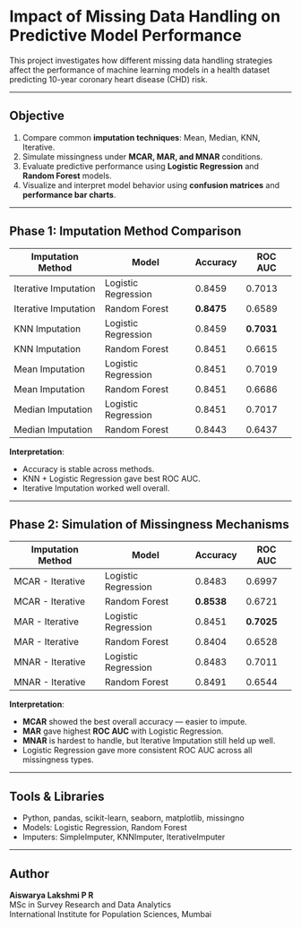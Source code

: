 # Impact of Missing Data Handling on Predictive Model Performance

This project investigates how different missing data handling strategies affect the performance of machine learning models in a health dataset predicting 10-year coronary heart disease (CHD) risk.

---

## Objective

1. Compare common **imputation techniques**: Mean, Median, KNN, Iterative.
2. Simulate missingness under **MCAR, MAR, and MNAR** conditions.
3. Evaluate predictive performance using **Logistic Regression** and **Random Forest** models.
4. Visualize and interpret model behavior using **confusion matrices** and **performance bar charts**.

---

## Phase 1: Imputation Method Comparison

| Imputation Method      | Model               | Accuracy | ROC AUC |
|------------------------|---------------------|----------|---------|
| Iterative Imputation   | Logistic Regression | 0.8459   | 0.7013  |
| Iterative Imputation   | Random Forest       | **0.8475** | 0.6589  |
| KNN Imputation         | Logistic Regression | 0.8459   | **0.7031** |
| KNN Imputation         | Random Forest       | 0.8451   | 0.6615  |
| Mean Imputation        | Logistic Regression | 0.8451   | 0.7019  |
| Mean Imputation        | Random Forest       | 0.8451   | 0.6686  |
| Median Imputation      | Logistic Regression | 0.8451   | 0.7017  |
| Median Imputation      | Random Forest       | 0.8443   | 0.6437  |

**Interpretation**:
- Accuracy is stable across methods.
- KNN + Logistic Regression gave best ROC AUC.
- Iterative Imputation worked well overall.

---

## Phase 2: Simulation of Missingness Mechanisms

| Imputation Method        | Model               | Accuracy | ROC AUC |
|--------------------------|---------------------|----------|---------|
| MCAR - Iterative         | Logistic Regression | 0.8483   | 0.6997  |
| MCAR - Iterative         | Random Forest       | **0.8538** | 0.6721  |
| MAR - Iterative          | Logistic Regression | 0.8451   | **0.7025** |
| MAR - Iterative          | Random Forest       | 0.8404   | 0.6528  |
| MNAR - Iterative         | Logistic Regression | 0.8483   | 0.7011  |
| MNAR - Iterative         | Random Forest       | 0.8491   | 0.6544  |

**Interpretation**:
- **MCAR** showed the best overall accuracy — easier to impute.
- **MAR** gave highest **ROC AUC** with Logistic Regression.
- **MNAR** is hardest to handle, but Iterative Imputation still held up well.
- Logistic Regression gave more consistent ROC AUC across all missingness types.

---

##  Tools & Libraries

- Python, pandas, scikit-learn, seaborn, matplotlib, missingno
- Models: Logistic Regression, Random Forest
- Imputers: SimpleImputer, KNNImputer, IterativeImputer

---

## Author

**Aiswarya Lakshmi P R**  
MSc in Survey Research and Data Analytics  
International Institute for Population Sciences, Mumbai
